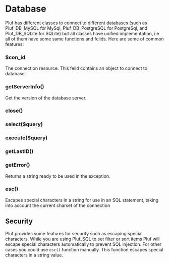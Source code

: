 # Database

Pluf has different classes to connect to different databases (such as Pluf_DB_MySQL for MySql, Pluf_DB_PostgreSQL for PostgreSql, and Pluf_DB_SQLite for SQLite) but all classes have unified implementation, i.e all of them have some same functions and feilds. Here are some of common features: 

### $con_id

The connection resource. This feild contains an object to connect to database.

### getServerInfo()

Get the version of the database server.

### close()
### select($query)
### execute($query)
### getLastID()
### getError()

Returns a string ready to be used in the exception.

### esc()

Escapes special characters in a string for use in an SQL statement, taking into account the current charset of the connection

## Security

Pluf provides some features for security such as escaping special characters. While you are using Pluf_SQL to set filter or sort items Pluf will escape special characters automatically to prevent SQL injection. For other cases you could use `esc()` function manually. This function escapes special characters in a string value.